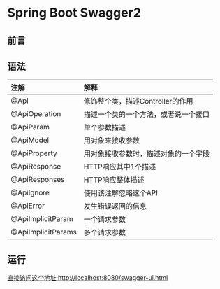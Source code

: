 # Spring Boot Swagger2 #

## 前言 ##

## 语法 ##
|注解|解释|
|:--|:--|
|@Api|修饰整个类，描述Controller的作用 |
|@ApiOperation|描述一个类的一个方法，或者说一个接口|
|@ApiParam|单个参数描述|
|@ApiModel|用对象来接收参数 |
|@ApiProperty|用对象接收参数时，描述对象的一个字段 |
|@ApiResponse|HTTP响应其中1个描述 |
|@ApiResponses|HTTP响应整体描述 |
|@ApiIgnore|使用该注解忽略这个API |
|@ApiError|发生错误返回的信息|
|@ApiImplicitParam|一个请求参数 |
|@ApiImplicitParams|多个请求参数|

## 运行 ##
[ 直接访问这个地址 http://localhost:8080/swagger-ui.html](http://localhost:8080/swagger-ui.html)

